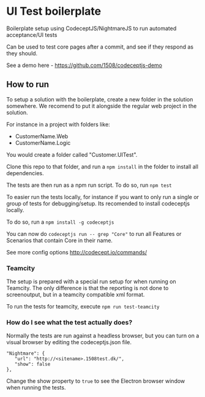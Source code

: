 # UI Test boilerplate

Boilerplate setup using CodeceptJS/NightmareJS to run automated acceptance/UI tests

Can be used to test core pages after a commit, and see if they respond as they should.

See a demo here - https://github.com/1508/codeceptjs-demo

## How to run

To setup a solution with the boilerplate, create a new folder in the solution somewhere. We recomend to put it alongside the regular web project in the solution.

For instance in a project with folders like:

 - CustomerName.Web
 - CustomerName.Logic

You would create a folder called "Customer.UITest".

Clone this repo to that folder, and run a `npm install` in the folder to install all dependencies.

The tests are then run as a npm run script. To do so, run `npm test`

To easier run the tests locally, for instance if you want to only run a single or group of tests for debugging/setup. Its recomended to install codeceptjs locally.

To do so, run a `npm install -g codeceptjs`

You can now do `codeceptjs run -- grep "Core"` to run all Features or Scenarios that contain Core in their name.

See more config options http://codecept.io/commands/

### Teamcity
The setup is prepared with a special run setup for when running on Teamcity. The only difference is that the reporting is not done to screenoutput, but in a teamcity compatible xml format.

To run the tests for teamcity, execute `npm run test-teamcity`

### How do I see what the test actually does?

Normally the tests are run against a headless browser, but you can turn on a visual browser by editing the codeceptjs.json file.

```
"Nightmare": {
   "url": "http://<sitename>.1508test.dk/",
   "show": false
},
```
Change the show property to `true` to see the Electron browser window when running the tests.

